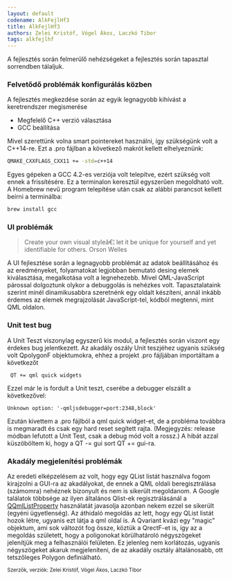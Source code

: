 ```yaml
---
layout: default
codename: AlkFejlHf3
title: AlkFejlHf3
authors: Zelei Kristóf, Vógel Ákos, Laczkó Tibor
tags: alkfejlhf
---
```


A fejlesztés során felmerülő nehézségeket a fejlesztés során tapasztal sorrendben tálaljuk.

### Felvetődő problémák konfigurálás közben
A fejlesztés megkezdése során az egyik legnagyobb kihívást a keretrendszer megismerése
  - Megfelelő C++ verzió választása  
  - GCC beállítása
  
 Mivel szerettünk volna smart pointereket használni, így szükségünk volt a C++14-re. Ezt a .pro fájlban a következő makrót kellett elhelyeznünk:
```sh
QMAKE_CXXFLAGS_CXX11 += -std=c++14
```
  Egyes gépeken a GCC 4.2-es verziója volt telepítve, ezért szükség volt ennek a frissítésére. Ez a terminalon keresztül egyszerűen megoldható volt. A Homebrew nevű program telepítése után csak az alábbi parancsot kellett beírni a terminálba:
 ```sh
 brew install gcc
```

### UI problémák
>Create your own visual styleâ€¦ let it be unique for yourself and yet identifiable for others.
Orson Welles

A UI fejlesztése során a legnagyobb problémát az adatok beállításához és az eredményeket, folyamatokat legjobban bemutató desing elemek kiválasztása, megalkotása volt a legnehezebb. Mivel QML-JavaScript párossal dolgoztunk olykor a debuggolás is nehézkes volt. Tapasztalataink szerint minél dinamikusabbra szeretnénk egy oldalt készíteni, annál inkább érdemes az elemek megrajzolását JavaScript-tel, kódból megtenni, mint QML oldalon. 

### Unit test bug
A Unit Teszt viszonylag egyszerű kis modul, a fejlesztés során viszont egy érdekes bug jelentkezett. Az akadály oszály Unit teszjéhez ugyanis szükség volt QpolygonF objektumokra, ehhez a projekt .pro fájljában importáltam a következőt 

     QT += qml quick widgets
Ezzel már le is fordult a Unit teszt, cserébe a debugger elszállt a következővel:

    Unknown option: '-qmljsdebugger=port:2348,block'
Ezután kivettem a .pro fájlból a qml quick widget-et, de a probléma továbbra is megmaradt és csak egy hard reset segített rajta. (Megjegyzés: release módban lefutott a Unit Test, csak a debug mód volt a rossz.)
A hibát azzal küszöböltem ki, hogy a QT -= gui sort QT += gui-ra.

### Akadály megjelenítési problémák
Az eredeti elképzelésem az volt, hogy egy QList<QPoligonF> listát használva fogom kirajzolni a GUI-ra az akadályokat, de ennek a QML oldali beregisztrálása (számomra) nehéznek bizonyult és nem is sikerült megoldanom. A Google találatok többsége az ilyen általános Qlist-ek regisztrálásánál a [QQmlListProperty](http://doc.qt.io/qt-5/qqmllistproperty.html) használatát javasolja azonban nekem ezzel se sikerült (egyéni ügyetlenség). Az áthidaló megoldás az lett, hogy egy QList<QVariant> listát hozok létre, ugyanis ezt látja a qml oldal is. A Qvariant kvázi egy "magic" objektum, ami sok változót fog össze, köztük a QrectF-et is, így az a megoldás született, hogy a poligonokat körülhatároló négyszögeket jelenítjük meg a felhasználói felületen. Ez jelenleg nem korlátozás, ugyanis négyszögeket akaruk megjeleníteni, de az akadály osztály általánosabb, ott tetszőleges Polygon definiálható.

<small>Szerzők, verziók: Zelei Kristóf, Vógel Ákos, Laczkó Tibor</small>